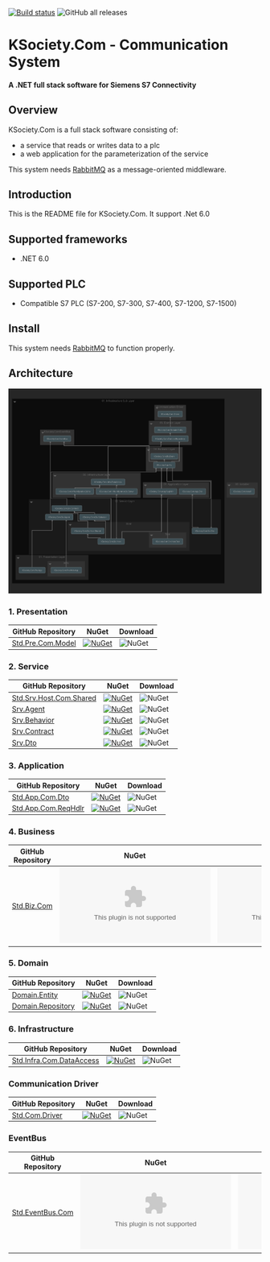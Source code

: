 [![Build status](https://ci.appveyor.com/api/projects/status/vw2wblpsxwihbuoo?svg=true)](https://ci.appveyor.com/project/maniglia/ksociety-com)
![GitHub all releases](https://img.shields.io/github/downloads/K-Society/KSociety.Com/total)
# KSociety.Com - Communication System
#### A .NET full stack software for Siemens S7 Connectivity

## Overview

KSociety.Com is a full stack software consisting of:
- a service that reads or writes data to a plc
- a web application for the parameterization of the service

This system needs [RabbitMQ](https://github.com/K-Society/KSociety.RabbitMQ.Install/releases) as a message-oriented middleware.

## Introduction

This is the README file for KSociety.Com. It support .Net 6.0

## Supported frameworks

+ .NET 6.0

## Supported PLC

+ Compatible S7 PLC (S7-200, S7-300, S7-400, S7-1200, S7-1500)

## Install

This system needs [RabbitMQ](https://github.com/K-Society/KSociety.RabbitMQ.Install/releases) to function properly.

## Architecture

![Image of Architecture](https://github.com/K-Society/KSociety.Com/blob/experimental/docs/Architecture_view_for_KSociety.Com.png)

### 1. Presentation
| GitHub Repository | NuGet | Download |
| ------------- | ------------- | ------------- |
| [Std.Pre.Com.Model](https://github.com/K-Society/Std.Master.Com/tree/master/Src/01/01/Com/Std.Pre.Com.Model) | [![NuGet](https://img.shields.io/nuget/v/Std.Pre.Com.Model)](https://www.nuget.org/packages/Std.Pre.Com.Model) | ![NuGet](https://img.shields.io/nuget/dt/Std.Pre.Com.Model) |

### 2. Service
| GitHub Repository | NuGet | Download |
| ------------- | ------------- | ------------- |
| [Std.Srv.Host.Com.Shared](https://github.com/K-Society/Std.Master.Com/tree/master/Src/01/02/Host/Com/Std.Srv.Host.Com.Shared) | [![NuGet](https://img.shields.io/nuget/v/Std.Srv.Host.Com.Shared)](https://www.nuget.org/packages/Std.Srv.Host.Com.Shared) | ![NuGet](https://img.shields.io/nuget/dt/Std.Srv.Host.Com.Shared) |
| [Srv.Agent](https://github.com/K-Society/Std.Master.Com/tree/master/Src/01/02/Com/Srv.Agent) | [![NuGet](https://img.shields.io/nuget/v/Srv.Agent)](https://www.nuget.org/packages/Srv.Agent) | ![NuGet](https://img.shields.io/nuget/dt/Srv.Agent) |
| [Srv.Behavior](https://github.com/K-Society/Std.Master.Com/tree/master/Src/01/02/Com/Srv.Behavior) | [![NuGet](https://img.shields.io/nuget/v/Srv.Behavior)](https://www.nuget.org/packages/Srv.Behavior) | ![NuGet](https://img.shields.io/nuget/dt/Srv.Behavior) |
| [Srv.Contract](https://github.com/K-Society/Std.Master.Com/tree/master/Src/01/02/Com/Srv.Contract) | [![NuGet](https://img.shields.io/nuget/v/Srv.Contract)](https://www.nuget.org/packages/Srv.Contract) | ![NuGet](https://img.shields.io/nuget/dt/Srv.Contract) |
| [Srv.Dto](https://github.com/K-Society/Std.Master.Com/tree/master/Src/01/02/Com/Srv.Dto) | [![NuGet](https://img.shields.io/nuget/v/Srv.Dto)](https://www.nuget.org/packages/Srv.Dto) | ![NuGet](https://img.shields.io/nuget/dt/Srv.Dto) |

### 3. Application
| GitHub Repository | NuGet | Download |
| ------------- | ------------- | ------------- |
| [Std.App.Com.Dto](https://github.com/K-Society/Std.Master.Com/tree/master/Src/01/03/Com/Std.App.Com.Dto) | [![NuGet](https://img.shields.io/nuget/v/Std.App.Com.Dto)](https://www.nuget.org/packages/Std.App.Com.Dto) | ![NuGet](https://img.shields.io/nuget/dt/Std.App.Com.Dto) |
| [Std.App.Com.ReqHdlr](https://github.com/K-Society/Std.Master.Com/tree/master/Src/01/03/Com/Std.App.Com.ReqHdlr) | [![NuGet](https://img.shields.io/nuget/v/Std.App.Com.ReqHdlr)](https://www.nuget.org/packages/Std.App.Com.ReqHdlr) | ![NuGet](https://img.shields.io/nuget/dt/Std.App.Com.ReqHdlr) |

### 4. Business
| GitHub Repository | NuGet | Download |
| ------------- | ------------- | ------------- |
| [Std.Biz.Com](https://github.com/K-Society/Std.Master.Com/tree/master/Src/01/04/Com/Std.Biz.Com) | [![NuGet](https://img.shields.io/nuget/v/Std.Biz.Com)](https://www.nuget.org/packages/Std.Biz.Com) | ![NuGet](https://img.shields.io/nuget/dt/Std.Biz.Com) |

### 5. Domain
| GitHub Repository | NuGet | Download |
| ------------- | ------------- | ------------- |
| [Domain.Entity](https://github.com/K-Society/Std.Master.Com/tree/master/Src/01/05/Com/Domain.Entity) | [![NuGet](https://img.shields.io/nuget/v/Domain.Entity)](https://www.nuget.org/packages/Domain.Entity) | ![NuGet](https://img.shields.io/nuget/dt/Domain.Entity) |
| [Domain.Repository](https://github.com/K-Society/Std.Master.Com/tree/master/Src/01/05/Com/Domain.Repository) | [![NuGet](https://img.shields.io/nuget/v/Domain.Repository)](https://www.nuget.org/packages/Domain.Repository) | ![NuGet](https://img.shields.io/nuget/dt/Domain.Repository) |

### 6. Infrastructure
| GitHub Repository | NuGet | Download |
| ------------- | ------------- | ------------- |
| [Std.Infra.Com.DataAccess](https://github.com/K-Society/Std.Master.Com/tree/master/Src/01/06/Com/Std.Infra.Com.DataAccess) | [![NuGet](https://img.shields.io/nuget/v/Std.Infra.Com.DataAccess)](https://www.nuget.org/packages/Std.Infra.Com.DataAccess) | ![NuGet](https://img.shields.io/nuget/dt/Std.Infra.Com.DataAccess) |

### Communication Driver
| GitHub Repository | NuGet | Download |
| ------------- | ------------- | ------------- |
| [Std.Com.Driver](https://github.com/K-Society/Std.Master.Com/tree/master/Src/01/Communication/Std.Com.Driver) | [![NuGet](https://img.shields.io/nuget/v/Std.Com.Driver)](https://www.nuget.org/packages/Std.Com.Driver) | ![NuGet](https://img.shields.io/nuget/dt/Std.Com.Driver) |


### EventBus
| GitHub Repository | NuGet | Download |
| ------------- | ------------- | ------------- |
| [Std.EventBus.Com](https://github.com/K-Society/Std.Master.Com/tree/master/Src/01/StdEventBus/Com/Std.EventBus.Com) | [![NuGet](https://img.shields.io/nuget/v/Std.EventBus.Com)](https://www.nuget.org/packages/Std.EventBus.Com) | ![NuGet](https://img.shields.io/nuget/dt/Std.EventBus.Com) |
